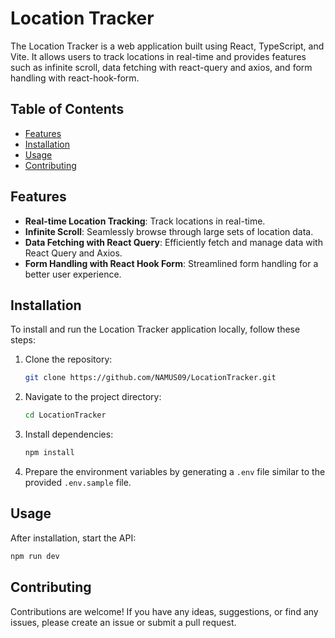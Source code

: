 # Location Tracker

The Location Tracker is a web application built using React, TypeScript, and Vite. It allows users to track locations in real-time and provides features such as infinite scroll, data fetching with react-query and axios, and form handling with react-hook-form.

## Table of Contents

- [Features](#features)
- [Installation](#installation)
- [Usage](#usage)
- [Contributing](#contributing)

## Features

- **Real-time Location Tracking**: Track locations in real-time.
- **Infinite Scroll**: Seamlessly browse through large sets of location data.
- **Data Fetching with React Query**: Efficiently fetch and manage data with React Query and Axios.
- **Form Handling with React Hook Form**: Streamlined form handling for a better user experience.

## Installation

To install and run the Location Tracker application locally, follow these steps:

1. Clone the repository:

   ```bash
   git clone https://github.com/NAMUS09/LocationTracker.git
   ```

2. Navigate to the project directory:

   ```bash
   cd LocationTracker
   ```

3. Install dependencies:

   ```bash
   npm install
   ```

4. Prepare the environment variables by generating a `.env` file similar to the provided `.env.sample` file.

## Usage

After installation, start the API:

```bash
npm run dev
```

## Contributing

Contributions are welcome! If you have any ideas, suggestions, or find any issues, please create an issue or submit a pull request.

